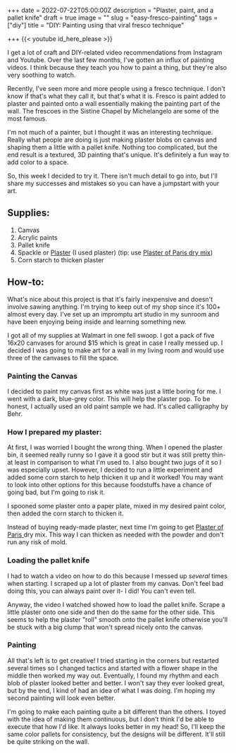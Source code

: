 +++
date = 2022-07-22T05:00:00Z
description = "Plaster, paint, and a pallet knife"
draft = true
image = ""
slug = "easy-fresco-painting"
tags = ["diy"]
title = "DIY: Painting using that viral fresco technique"

+++
{{< youtube id_here_please >}}

I get a lot of craft and DIY-related video recommendations from Instagram and Youtube. Over the last few months, I've gotten an influx of painting videos. I think because they teach you how to paint a thing, but they're also very soothing to watch.

Recently, I've seen more and more people using a fresco technique. I don't know if that's what they call it, but that's what it is. Fresco is paint added to plaster and painted onto a wall essentially making the painting part of the wall. The frescoes in the Sistine Chapel by Michelangelo are some of the most famous.

I'm not much of a painter, but I thought it was an interesting technique. Really what people are doing is just making plaster blobs on canvas and shaping them a little with a pallet knife. Nothing too complicated, but the end result is a textured, 3D painting that's unique. It's definitely a fun way to add color to a space.

So, this week I decided to try it. There isn't much detail to go into, but I'll share my successes and mistakes so you can have a jumpstart with your art.

## Supplies:

1. Canvas
2. Acrylic paints
3. Pallet knife
4. Spackle or [Plaster](https://www.walmart.com/ip/DAP-Patching-Plaster-32-oz/17243999) (I used plaster) (tip: use [Plaster of Paris dry mix](https://www.lowes.com/pd/DAP-8-lb-Plaster-of-Paris/1002997942?cm_mmc=shp-_-c-_-prd-_-pnt-_-ggl-_-LIA_PNT_221_Glue-Adhesives-Caulk-Repair-_-1002997942-_-local-_-0-_-0&ds_rl=1286981&gclid=Cj0KCQjwlemWBhDUARIsAFp1rLXhzeMo63_PdYfMPOdiclVj95tevREa6CvooCXBeXsZKC_7iQKeFuQaAlIeEALw_wcB&gclsrc=aw.ds))
5. Corn starch to thicken plaster

## How-to:

What's nice about this project is that it's fairly inexpensive and doesn't involve sawing anything. I'm trying to keep out of my shop since it's 100+ almost every day. I've set up an impromptu art studio in my sunroom and have been enjoying being inside and learning something new.

I got all of my supplies at Walmart in one fell swoop. I got a pack of five 16x20 canvases for around $15 which is great in case I really messed up. I decided I was going to make art for a wall in my living room and would use three of the canvases to fill the space.

### Painting the Canvas

I decided to paint my canvas first as white was just a little boring for me. I went with a dark, blue-grey color. This will help the plaster pop. To be honest, I actually used an old paint sample we had. It's called calligraphy by Behr.

### How I prepared my plaster:

At first, I was worried I bought the wrong thing. When I opened the plaster bin, it seemed really runny so I gave it a good stir but it was still pretty thin- at least in comparison to what I'm used to. I also bought two jugs of it so I was especially upset. However, I decided to run a little experiment and added some corn starch to help thicken it up and it worked! You may want to look into other options for this because foodstuffs have a chance of going bad, but I'm going to risk it.

I spooned some plaster onto a paper plate, mixed in my desired paint color, then added the corn starch to thicken it.

Instead of buying ready-made plaster, next time I'm going to get [Plaster of Paris ](https://www.lowes.com/pd/DAP-8-lb-Plaster-of-Paris/1002997942?cm_mmc=shp-_-c-_-prd-_-pnt-_-ggl-_-LIA_PNT_221_Glue-Adhesives-Caulk-Repair-_-1002997942-_-local-_-0-_-0&ds_rl=1286981&gclid=Cj0KCQjwlemWBhDUARIsAFp1rLXhzeMo63_PdYfMPOdiclVj95tevREa6CvooCXBeXsZKC_7iQKeFuQaAlIeEALw_wcB&gclsrc=aw.ds)dry mix. This way I can thicken as needed with the powder and don't run any risk of mold.

### Loading the pallet knife

I had to watch a video on how to do this because I messed up _several_ times when starting. I scraped up a lot of plaster from my canvas. Don't feel bad doing this, you can always paint over it- I did! You can't even tell.

Anyway, the video I watched showed how to load the pallet knife. Scrape a little plaster onto one side and then do the same for the other side. This seems to help the plaster "roll" smooth onto the pallet knife otherwise you'll be stuck with a big clump that won't spread nicely onto the canvas.

### Painting

All that's left is to get creative! I tried starting in the corners but restarted several times so I changed tactics and started with a flower shape in the middle then worked my way out. Eventually, I found my rhythm and each blob of plaster looked better and better. I won't say they ever looked great, but by the end, I kind of had an idea of what I was doing. I'm hoping my second painting will look even better.

I'm going to make each painting quite a bit different than the others. I toyed with the idea of making them continuous, but I don't think I'd be able to execute that how I'd like. It always looks better in my head! So, I'll keep the same color pallets for consistency, but the designs will be different. It'll still be quite striking on the wall.